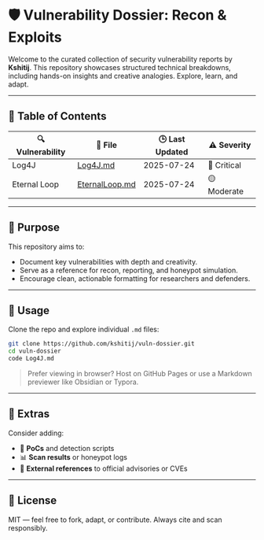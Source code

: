# 🛡️ Vulnerability Dossier: Recon & Exploits

Welcome to the curated collection of security vulnerability reports by **Kshitij**. This repository showcases structured technical breakdowns, including hands-on insights and creative analogies. Explore, learn, and adapt.

---

## 📘 Table of Contents

| 🔍 Vulnerability | 📁 File | 🕒 Last Updated | ⚠️ Severity |
|------------------|--------|----------------|-------------|
| Log4J            | [Log4J.md](./Log4J.md)           | 2025-07-24       | 🔴 Critical |
| Eternal Loop     | [EternalLoop.md](./EternalLoop.md) | 2025-07-24       | 🟡 Moderate |

---

## 🧠 Purpose

This repository aims to:
- Document key vulnerabilities with depth and creativity.
- Serve as a reference for recon, reporting, and honeypot simulation.
- Encourage clean, actionable formatting for researchers and defenders.

---

## 🚀 Usage

Clone the repo and explore individual `.md` files:

```bash
git clone https://github.com/kshitij/vuln-dossier.git
cd vuln-dossier
code Log4J.md
```

> Prefer viewing in browser? Host on GitHub Pages or use a Markdown previewer like Obsidian or Typora.

---

## 🧩 Extras

Consider adding:
- 🧪 **PoCs** and detection scripts
- 📊 **Scan results** or honeypot logs
- 🔗 **External references** to official advisories or CVEs

---

## 📜 License

MIT — feel free to fork, adapt, or contribute. Always cite and scan responsibly.
